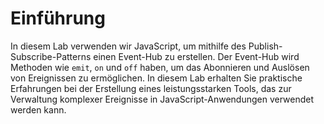 # Einführung

In diesem Lab verwenden wir JavaScript, um mithilfe des Publish-Subscribe-Patterns einen Event-Hub zu erstellen. Der Event-Hub wird Methoden wie `emit`, `on` und `off` haben, um das Abonnieren und Auslösen von Ereignissen zu ermöglichen. In diesem Lab erhalten Sie praktische Erfahrungen bei der Erstellung eines leistungsstarken Tools, das zur Verwaltung komplexer Ereignisse in JavaScript-Anwendungen verwendet werden kann.
